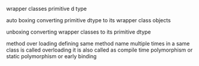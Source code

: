 wrapper classes
primitive d type

auto boxing 
converting primitive dtype to its wrapper class objects

unboxing
converting wrapper classes to its primitive dtype 

method over loading 
defining same method name multiple times in a same class is called overloading
it is also called as compile time polymorphism or static polymorphism or early binding 